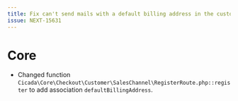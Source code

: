 ```yaml
---
title: Fix can't send mails with a default billing address in the customer registration email template 
issue: NEXT-15631
---
```

# Core
* Changed function `Cicada\Core\Checkout\Customer\SalesChannel\RegisterRoute.php::register` to add association `defaultBillingAddress`.
